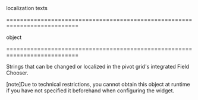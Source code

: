<!--**
/*-------------------------------------------
    Auto-generated file. Do not modify.
-------------------------------------------

**-->
<!--d-->localization texts<!--/d-->
===========================================================================
<!--type-->object<!--/type-->
===========================================================================

<!--shortDescription-->
Strings that can be changed or localized in the pivot grid's integrated Field Chooser.
<!--/shortDescription-->

<!--fullDescription-->
[note]Due to technical restrictions, you cannot obtain this object at runtime if you have not specified it beforehand when configuring the widget.
<!--/fullDescription-->